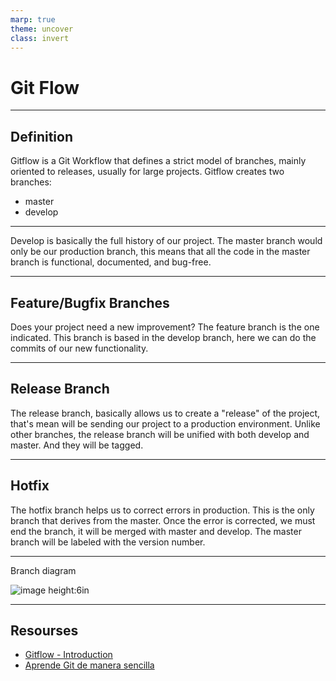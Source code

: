 ```yaml
---
marp: true
theme: uncover
class: invert
---
```


# Git Flow

---

## Definition

Gitflow is a Git Workflow that defines a strict model of branches, mainly oriented to releases, usually for large projects. Gitflow creates two branches:

- master
- develop

---

Develop is basically the full history of our project. The master branch would only be our production branch, this means that all the code in the master branch is functional, documented, and bug-free.

---

## Feature/Bugfix Branches
Does your project need a new improvement? The feature branch is the one indicated. This branch is based in the develop branch, here we can do the commits of our new functionality.

---

## Release Branch
The release branch, basically allows us to create a "release" of the project, that's mean will be sending our project to a production environment. Unlike other branches, the release branch will be unified with both develop and master. And they will be tagged.

---

## Hotfix
The hotfix branch helps us to correct errors in production. This is the only branch that derives from the master. Once the error is corrected, we must end the branch, it will be merged with master and develop. The master branch will be labeled with the version number.

---

Branch diagram 

![image height:6in](https://leonardo-casamayor.github.io/gist-resourses/ios-dev/GitFlow.png)

---

## Resourses

- [Gitflow - Introduction](https://dev.to/angelmtztrc/gitflow-introduction-l8i)
- [Aprende Git de manera sencilla](https://desarrollowp.com/blog/tutoriales/aprende-git-de-manera-sencilla-git-flow/)
